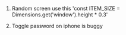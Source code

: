 1. Random screen use this 'const ITEM_SIZE = Dimensions.get('window').height * 0.3'

2. Toggle password on iphone is buggy

